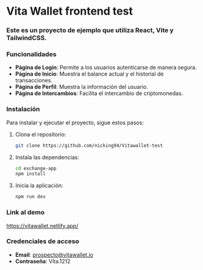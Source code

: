 # Vita Wallet frontend test

### Este es un proyecto de ejemplo que utiliza **React**, **Vite** y **TailwindCSS**.

### Funcionalidades

- **Página de Login**: Permite a los usuarios autenticarse de manera segura.
- **Página de Inicio**: Muestra el balance actual y el historial de transacciones.
- **Página de Perfil**: Muestra la información del usuario.
- **Página de Intercambios**: Facilita el intercambio de criptomonedas.

### Instalación

Para instalar y ejecutar el proyecto, sigue estos pasos:

1. Clona el repositorio:
   ```bash
   git clone https://github.com/nicking94/Vitawallet-test
   ```
2. Instala las dependencias:
   ```bash
   cd exchange-app
   npm install
   ```
3. Inicia la aplicación:
   ```bash
   npm run dev
   ```

### Link al demo

https://vitawallet.netlify.app/

### Credenciales de acceso

- **Email**: prospecto@vitawallet.io
- **Contraseña**: Vita.1212

